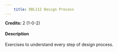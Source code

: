 ```yaml
---
    title: DDL112 Design Process
---
```

**Credits:** 2 (1-0-2)



#### Description 
Exercises to understand every step of design process.